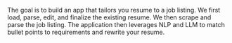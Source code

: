 The goal is to build an app that tailors you resume to a job listing. We first load, parse, edit, and finalize the existing resume. We then scrape and parse the job listing. The application then leverages NLP and LLM to match bullet points to requirements and rewrite your resume.
